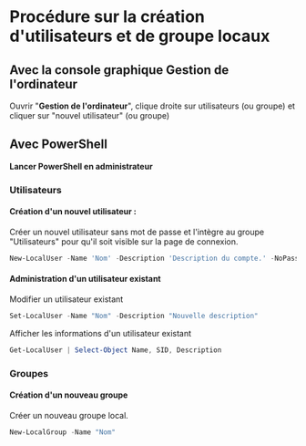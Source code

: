# Procédure sur la création d'utilisateurs et de groupe locaux

## Avec la console graphique Gestion de l'ordinateur

Ouvrir "__Gestion de l'ordinateur__", clique droite sur utilisateurs (ou groupe) et cliquer sur "nouvel utilisateur" (ou groupe)

## Avec PowerShell

__Lancer PowerShell en administrateur__

### Utilisateurs
#### Création d'un nouvel utilisateur :

Créer un nouvel utilisateur sans mot de passe et l'intègre au groupe "Utilisateurs" pour qu'il soit visible sur la page de connexion.  
```PowerShell
New-LocalUser -Name 'Nom' -Description 'Description du compte.' -NoPassword; Add-LocalGroupMember -Group "Utilisateurs" -Member "Nom"
```
#### Administration d'un utilisateur existant

Modifier un utilisateur existant 
```PowerShell
Set-LocalUser -Name "Nom" -Description "Nouvelle description"
```

Afficher les informations d'un utilisateur existant

```PowerShell
Get-LocalUser | Select-Object Name, SID, Description
```

### Groupes

#### Création d'un nouveau groupe 

Créer un nouveau groupe local. 
```PowerShell
New-LocalGroup -Name "Nom"
```






